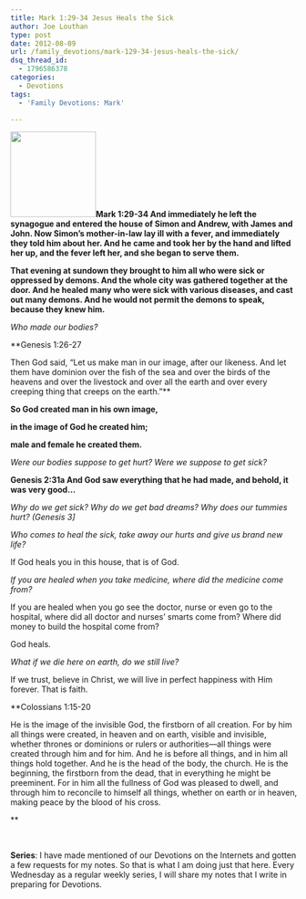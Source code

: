 ```yaml
---
title: Mark 1:29-34 Jesus Heals the Sick
author: Joe Louthan
type: post
date: 2012-08-09
url: /family_devotions/mark-129-34-jesus-heals-the-sick/
dsq_thread_id:
  - 1796586378
categories:
  - Devotions
tags:
  - 'Family Devotions: Mark'

---
```

**[<img class="alignright size-thumbnail wp-image-187" title="healing_sm" alt="" src="https://i1.wp.com/theologic.us/wp-content/uploads/2012/08/healing_sm.jpg?resize=150%2C150" width="150" height="150" srcset="https://i1.wp.com/theologic.us/wp-content/uploads/2012/08/healing_sm.jpg?resize=150%2C150 150w, https://i1.wp.com/theologic.us/wp-content/uploads/2012/08/healing_sm.jpg?zoom=2&resize=150%2C150 300w" sizes="(max-width: 150px) 100vw, 150px" data-recalc-dims="1" />][1]Mark 1:29-34 And immediately he left the synagogue and entered the house of Simon and Andrew, with James and John. Now Simon&#8217;s mother-in-law lay ill with a fever, and immediately they told him about her. And he came and took her by the hand and lifted her up, and the fever left her, and she began to serve them.**

**That evening at sundown they brought to him all who were sick or oppressed by demons. And the whole city was gathered together at the door. And he healed many who were sick with various diseases, and cast out many demons. And he would not permit the demons to speak, because they knew him.**

_Who made our bodies?_
  
**Genesis 1:26-27
  
Then God said, “Let us make man in our image, after our likeness. And let them have dominion over the fish of the sea and over the birds of the heavens and over the livestock and over all the earth and over every creeping thing that creeps on the earth.”**

**So God created man in his own image,**
  
 **in the image of God he created him;**
  
 **male and female he created them.**

_Were our bodies suppose to get hurt? Were we suppose to get sick?_
  
**Genesis 2:31a And God saw everything that he had made, and behold, it was very good…**

_Why do we get sick? Why do we get bad dreams? Why does our tummies hurt? (Genesis 3]_

_Who comes to heal the sick, take away our hurts and give us brand new life?_
  
If God heals you in this house, that is of God.

_If you are healed when you take medicine, where did the medicine come from?_

If you are healed when you go see the doctor, nurse or even go to the hospital, where did all doctor and nurses&#8217; smarts come from? Where did money to build the hospital come from?

God heals.

_What if we die here on earth, do we still live?_
  
If we trust, believe in Christ, we will live in perfect happiness with Him forever. That is faith.

**Colossians 1:15-20
  
He is the image of the invisible God, the firstborn of all creation. For by him all things were created, in heaven and on earth, visible and invisible, whether thrones or dominions or rulers or authorities—all things were created through him and for him. And he is before all things, and in him all things hold together. And he is the head of the body, the church. He is the beginning, the firstborn from the dead, that in everything he might be preeminent. For in him all the fullness of God was pleased to dwell, and through him to reconcile to himself all things, whether on earth or in heaven, making peace by the blood of his cross.
  
** 

&nbsp;

**Series**: I have made mentioned of our Devotions on the Internets and gotten a few requests for my notes. So that is what I am doing just that here. Every Wednesday as a regular weekly series, I will share my notes that I write in preparing for Devotions.

 [1]: https://i1.wp.com/theologic.us/wp-content/uploads/2012/08/healing_sm.jpg